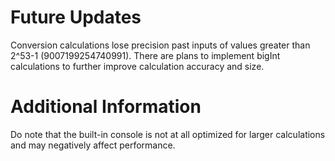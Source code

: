 # Future Updates

Conversion calculations lose precision past inputs of values greater than 2^53-1 (9007199254740991). There are plans to implement bigInt calculations to further improve calculation accuracy and size.

# Additional Information 
Do note that the built-in console is not at all optimized for larger calculations and may negatively affect performance.
